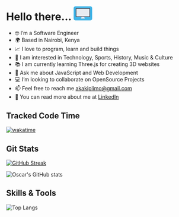 #  Hello there... <img src="https://github.com/akakiplimo/akakiplimo/blob/main/responsive_screen.gif" alt-text="👋🏾" height="auto" width="50px" style="border-radius:5px">
  - 🤓  I’m a Software Engineer
  - 🌍  Based in Nairobi, Kenya
  - 📈  I love to program, learn and build things
  - 🌱  I am interested in Technology, Sports, History, Music & Culture
  - 📚  I am currently learning Three.js for creating 3D websites
  - 💬  Ask me about JavaScript and Web Development
  - 💻  I’m looking to collaborate on OpenSource Projects
  - 📫  Feel free to reach me akakiplimo@gmail.com
  - 📖  You can read more about me at [LinkedIn](https://www.linkedin.com/in/adrian-kiplimo-55947a132/)

Tracked Code Time
------
[![wakatime](https://wakatime.com/badge/user/1104554e-140e-4264-93bb-2642f42d09cf.svg)](https://wakatime.com/@1104554e-140e-4264-93bb-2642f42d09cf)

Git Stats
------
[![GitHub Streak](http://github-readme-streak-stats.herokuapp.com?user=akakiplimo&theme=light&background=FFFFFF)](https://git.io/streak-stats)

![Oscar's GitHub stats](https://github-readme-stats-sigma-five.vercel.app/api?username=akakiplimo&count_private=true&show_icons=true&theme=tokyonight)


Skills & Tools
-------
![Top Langs](https://github-readme-stats.vercel.app/api/top-langs/?username=akakiplimo&hide_progress=true&hide=javascript,css,scss,shaderlab,html&layout=compact&theme=tokyonight)

<!--

Wakatime Stats
-------

[![willianrod's wakatime stats](https://github-readme-stats.vercel.app/api/wakatime?username=abracodeabra&layout=compact&theme=radical)](https://github.com/anuraghazra/github-readme-stats)

[![willianrod's wakatime stats](https://github-readme-stats.vercel.app/api/wakatime?username=abracodeabra)](https://github.com/anuraghazra/github-readme-stats)

-->

<!--
**akakiplimo/akakiplimo** is a ✨ _special_ ✨ repository because its `README.md` (this file) appears on your GitHub profile.

Here are some ideas to get you started:

- 🔭 I’m currently working on ...
- 🌱 I’m currently learning ...
- 👯 I’m looking to collaborate on ...
- 🤔 I’m looking for help with ...
- 💬 Ask me about ...
- 📫 How to reach me: ...
- 😄 Pronouns: ...
- ⚡ Fun fact: ...
-->
